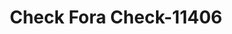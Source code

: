 ---
f_zip-code: 89301
f_state-code: NV
title: Check Fora Check-11406
f_phone: 775-289-3339
f_city-only: Ely
f_address: 1330 Aultman Street Ely
f_location-unique-id: '11406'
slug: check-fora-check-11406
updated-on: '2024-05-30T13:46:58.046Z'
created-on: '2024-05-30T13:36:59.803Z'
published-on: '2024-05-30T13:54:32.469Z'
f_city-state: cms/city/ely-nv.md
f_company: cms/company/check-fora-check.md
f_state: cms/state/nevada.md
layout: '[payday-loan].html'
tags: payday-loan
---
